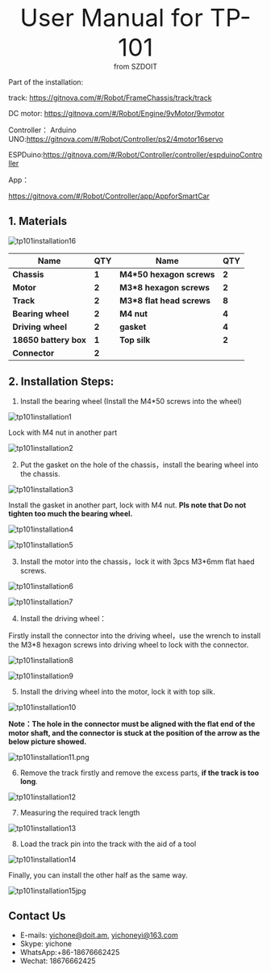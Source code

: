 
<center> <font size=10> User Manual for TP-101 </font></center>

<center> from SZDOIT </center>

Part of the installation:

track: https://gitnova.com/#/Robot/FrameChassis/track/track



DC motor: https://gitnova.com/#/Robot/Engine/9vMotor/9vmotor



Controller：
Arduino UNO:https://gitnova.com/#/Robot/Controller/ps2/4motor16servo

ESPDuino:https://gitnova.com/#/Robot/Controller/controller/espduinoController

App：

https://gitnova.com/#/Robot/Controller/app/AppforSmartCar

## 1. Materials

![tp101installation16](tp101installation16.jpg)

| **Name**               | **QTY** | **Name**                    | **QTY** |
| ---------------------- | ------- | --------------------------- | ------- |
| **Chassis**            | **1**   | **M4\*50  hexagon screws**  | **2**   |
| **Motor**              | **2**   | **M3\*8  hexagon screws**   | **2**   |
| **Track**              | **2**   | **M3\*8  flat head screws** | **8**   |
| **Bearing  wheel**     | **2**   | **M4  nut**                 | **4**   |
| **Driving  wheel**     | **2**   | **gasket**                  | **4**   |
| **18650  battery box** | **1**   | **Top  silk**               | **2**   |
| **Connector**          | **2**   |                             |         |

## 2. Installation Steps:

1) Install the bearing wheel (Install the M4*50 screws into the wheel)

![tp101installation1](tp101installation1.png)

Lock with M4 nut in another part

![tp101installation2](tp101installation2.png)

2) Put the gasket on the hole of the chassis，install the bearing wheel into the chassis.

![tp101installation3](tp101installation3.png)

Install the gasket in another part, lock with M4 nut. **Pls note that Do not tighten too much the bearing wheel.**

![tp101installation4](tp101installation4.png)

![tp101installation5](tp101installation5.png)

3) Install the motor into the chassis，lock it with 3pcs M3*6mm flat haed screws.

![tp101installation6](tp101installation6.png)

![tp101installation7](tp101installation7.png)

4) Install the driving wheel：

  Firstly install the connector into the driving wheel，use the wrench to install the M3*8 hexagon screws into driving wheel to lock with the connector.

![tp101installation8](tp101installation8.png)

![tp101installation9](tp101installation9.png)

5) Install the driving wheel into the motor, lock it with top silk. 

![tp101installation10](tp101installation10.png)

**Note：The hole in the connector must be aligned with the flat end of the motor shaft, and the connector is stuck at the position of the arrow as the below picture showed.**

![tp101installation11.png](tp101installation11.png.jpg)



6) Remove the track firstly and remove the excess parts, **if the track is too long**.

![tp101installation12](tp101installation12.png)

7) Measuring the required track length

![tp101installation13](tp101installation13.png)

8) Load the track pin into the track with the aid of a tool

![tp101installation14](tp101installation14.png)

Finally, you can install the other half as the same way.

![tp101installation15jpg](tp101installation15jpg.jpg)



## Contact Us

- E-mails: [yichone@doit.am](mailto:yichone@doit.am), [yichoneyi@163.com](mailto:yichoneyi@163.com)
- Skype: yichone
- WhatsApp:+86-18676662425
- Wechat: 18676662425











